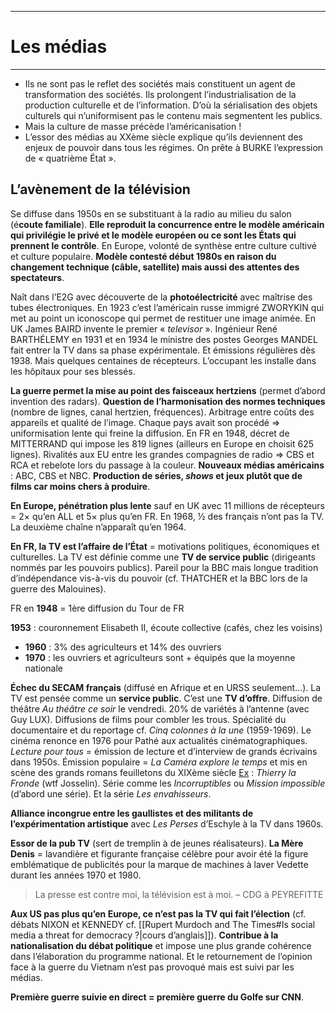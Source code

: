 ***
# Les médias
***
- Ils ne sont pas le reflet des sociétés mais constituent un agent de transformation des sociétés. Ils prolongent l’industrialisation de la production culturelle et de l’information. D’où la sérialisation des objets culturels qui n’uniformisent pas le contenu mais segmentent les publics. 
- Mais la culture de masse précède l’américanisation ! 
- L’essor des médias au XXème siècle explique qu’ils deviennent des enjeux de pouvoir dans tous les régimes. On prête à BURKE l’expression de « quatrième État ». 
## L’avènement de la télévision 

Se diffuse dans 1950s en se substituant à la radio au milieu du salon (é**coute familiale**). **Elle reproduit la concurrence entre le modèle américain qui privilégie le privé et le modèle européen ou ce sont les États qui prennent le contrôle**. En Europe, volonté de synthèse entre culture cultivé et culture populaire. **Modèle contesté début 1980s en raison du changement technique (câble, satellite) mais aussi des attentes des spectateurs**. 

Naît dans l’E2G avec découverte de la **photoélectricité** avec maîtrise des tubes électroniques. En 1923 c’est l’américain russe immigré ZWORYKIN qui met au point un iconoscope qui permet de restituer une image animée. En UK James BAIRD invente le premier « *televisor* ». Ingénieur René BARTHÉLEMY en 1931 et en 1934 le ministre des postes Georges MANDEL fait entrer la TV dans sa phase expérimentale. Et émissions régulières dès 1938. Mais quelques centaines de récepteurs. L’occupant les installe dans les hôpitaux pour ses blessés. 

**La guerre permet la mise au point des faisceaux hertziens** (permet d’abord invention des radars). **Question de l’harmonisation des normes techniques** (nombre de lignes, canal hertzien, fréquences). Arbitrage entre coûts des appareils et qualité de l’image. Chaque pays avait son procédé ⇒ uniformisation lente qui freine la diffusion. En FR en 1948, décret de MITTERRAND qui impose les 819 lignes (ailleurs en Europe en choisit 625 lignes). Rivalités aux EU entre les grandes compagnies de radio ⇒ CBS et RCA et rebelote lors du passage à la couleur. **Nouveaux médias américains** : ABC, CBS et NBC. **Production de séries, *shows* et jeux plutôt que de films car moins chers à produire**. 

**En Europe, pénétration plus lente** sauf en UK avec 11 millions de récepteurs = 2× qu’en ALL et 5× plus qu’en FR. En 1968, ½ des français n’ont pas la TV. La deuxième chaîne n’apparaît qu’en 1964. 

**En FR, la TV est l’affaire de l’État** = motivations politiques, économiques et culturelles. La TV est définie comme une **TV de service public** (dirigeants nommés par les pouvoirs publics). Pareil pour la BBC mais longue tradition d’indépendance vis-à-vis du pouvoir (cf. THATCHER et la BBC lors de la guerre des Malouines). 

FR en **1948** = 1ère diffusion du Tour de FR 

**1953** : couronnement Elisabeth II, écoute collective (cafés, chez les voisins)

- **1960** : 3% des agriculteurs et 14% des ouvriers 
- **1970** : les ouvriers et agriculteurs sont + équipés que la moyenne nationale 

**Échec du SECAM français** (diffusé en Afrique et en URSS seulement…). La TV est pensée comme un **service public**. C’est une **TV d’offre**. Diffusion de théâtre *Au théâtre ce soir* le vendredi. 20% de variétés à l’antenne (avec Guy LUX). Diffusions de films pour combler les trous. Spécialité du documentaire et du reportage cf. *Cinq colonnes à la une* (1959-1969). Le cinéma renonce en 1976 pour Pathé aux actualités cinématographiques. *Lecture pour tous* = émission de lecture et d’interview de grands écrivains dans 1950s. Émission populaire = *La Caméra explore le temps* et mis en scène des grands romans feuilletons du XIXème siècle <u>Ex</u> : *Thierry la Fronde* (wtf Josselin). Série comme les *Incorruptibles* ou *Mission impossible* (d’abord une série). Et la série *Les envahisseurs*. 

**Alliance incongrue entre les gaullistes et des militants de l’expérimentation artistique** avec *Les Perses* d’Eschyle à la TV dans 1960s. 

**Essor de la pub TV** (sert de tremplin à de jeunes réalisateurs).  **La Mère Denis** = lavandière et figurante française célèbre pour avoir été la figure emblématique de publicités pour la marque de machines à laver Vedette durant les années 1970 et 1980. 

> La presse est contre moi, la télévision est à moi. – CDG à PEYREFITTE 

**Aux US pas plus qu’en Europe, ce n’est pas la TV qui fait l’élection** (cf. débats NIXON et KENNEDY cf. [[Rupert Murdoch and The Times#Is social media a threat for democracy ?|cours d’anglais]]). **Contribue à la nationalisation du débat politique** et impose une plus grande cohérence dans l’élaboration du programme national. Et le retournement de l’opinion face à la guerre du Vietnam n’est pas provoqué mais est suivi par les médias. 

**Première guerre suivie en direct = première guerre du Golfe sur CNN**. 








